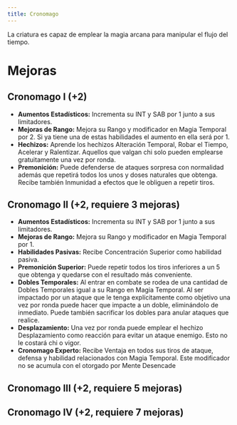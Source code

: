 ```yaml
---
title: Cronomago
---
```


La criatura es capaz de emplear la magia arcana para manipular el flujo del tiempo.

# Mejoras

## Cronomago I (+2)

- **Aumentos Estadísticos:** Incrementa su INT y SAB por 1 junto a sus limitadores.
- **Mejoras de Rango:** Mejora su Rango y modificador en Magia Temporal por 2. Si ya tiene una de estas habilidades el aumento en ella será por 1. 
- **Hechizos:** Aprende los hechizos Alteración Temporal, Robar el Tiempo, Acelerar y Ralentizar. Aquellos que valgan chi solo pueden emplearse gratuitamente una vez por ronda.
- **Premonición:** Puede defenderse de ataques sorpresa con normalidad además que repetirá todos los unos y doses naturales que obtenga. Recibe también Inmunidad a efectos que le obliguen a repetir tiros.

## Cronomago II (+2, requiere 3 mejoras)

- **Aumentos Estadísticos:** Incrementa su INT y SAB por 1 junto a sus limitadores.
- **Mejoras de Rango:** Mejora su Rango y modificador en Magia Temporal por 1.
- **Habilidades Pasivas:** Recibe Concentración Superior como habilidad pasiva.
- **Premonición Superior:** Puede repetir todos los tiros inferiores a un 5 que obtenga y quedarse con el resultado más conveniente.
- **Dobles Temporales:** Al entrar en combate se rodea de una cantidad de Dobles Temporales igual a su Rango en Magia Temporal. Al ser impactado por un ataque que le tenga explícitamente como objetivo una vez por ronda puede hacer que impacte a un doble, eliminándolo de inmediato. Puede también sacrificar los dobles para anular ataques que realice. 
- **Desplazamiento:** Una vez por ronda puede emplear el hechizo Desplazamiento como reacción para evitar un ataque enemigo. Esto no le costará chi o vigor.
- **Cronomago Experto:** Recibe Ventaja en todos sus tiros de ataque, defensa y habilidad relacionados con Magia Temporal. Este modificador no se acumula con el otorgado por Mente Desencade

## Cronomago III (+2, requiere 5 mejoras)

## Cronomago IV (+2, requiere 7 mejoras)